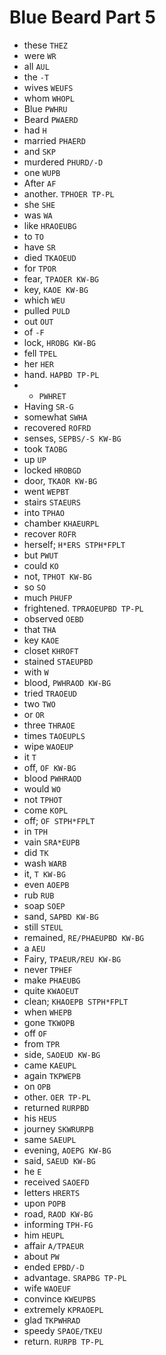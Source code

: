 # Blue Beard Part 5

* these `THEZ`
* were `WR`
* all `AUL`
* the `-T`
* wives `WEUFS`
* whom `WHOPL`
* Blue `PWHRU`
* Beard `PWAERD`
* had `H`
* married `PHAERD`
* and `SKP`
* murdered `PHURD/-D`
* one `WUPB`
* After `AF`
* another. `TPHOER TP-PL`
* she `SHE`
* was `WA`
* like `HRAOEUBG`
* to `TO`
* have `SR`
* died `TKAOEUD`
* for `TPOR`
* fear, `TPAOER KW-BG`
* key, `KAOE KW-BG`
* which `WEU`
* pulled `PULD`
* out `OUT`
* of `-F`
* lock, `HROBG KW-BG`
* fell `TPEL`
* her `HER`
* hand. `HAPBD TP-PL`
* * `PWHRET`
* Having `SR-G`
* somewhat `SWHA`
* recovered `ROFRD`
* senses, `SEPBS/-S KW-BG`
* took `TAOBG`
* up `UP`
* locked `HROBGD`
* door, `TKAOR KW-BG`
* went `WEPBT`
* stairs `STAEURS`
* into `TPHAO`
* chamber `KHAEURPL`
* recover `ROFR`
* herself; `H*ERS STPH*FPLT`
* but `PWUT`
* could `KO`
* not, `TPHOT KW-BG`
* so `SO`
* much `PHUFP`
* frightened. `TPRAOEUPBD TP-PL`
* observed `OEBD`
* that `THA`
* key `KAOE`
* closet `KHROFT`
* stained `STAEUPBD`
* with `W`
* blood, `PWHRAOD KW-BG`
* tried `TRAOEUD`
* two `TWO`
* or `OR`
* three `THRAOE`
* times `TAOEUPLS`
* wipe `WAOEUP`
* it `T`
* off, `OF KW-BG`
* blood `PWHRAOD`
* would `WO`
* not `TPHOT`
* come `KOPL`
* off; `OF STPH*FPLT`
* in `TPH`
* vain `SRA*EUPB`
* did `TK`
* wash `WARB`
* it, `T KW-BG`
* even `AOEPB`
* rub `RUB`
* soap `SOEP`
* sand, `SAPBD KW-BG`
* still `STEUL`
* remained, `RE/PHAEUPBD KW-BG`
* a `AEU`
* Fairy, `TPAEUR/REU KW-BG`
* never `TPHEF`
* make `PHAEUBG`
* quite `KWAOEUT`
* clean; `KHAOEPB STPH*FPLT`
* when `WHEPB`
* gone `TKWOPB`
* off `OF`
* from `TPR`
* side, `SAOEUD KW-BG`
* came `KAEUPL`
* again `TKPWEPB`
* on `OPB`
* other. `OER TP-PL`
* returned `RURPBD`
* his `HEUS`
* journey `SKWRURPB`
* same `SAEUPL`
* evening, `AOEPG KW-BG`
* said, `SAEUD KW-BG`
* he `E`
* received `SAOEFD`
* letters `HRERTS`
* upon `POPB`
* road, `RAOD KW-BG`
* informing `TPH-FG`
* him `HEUPL`
* affair `A/TPAEUR`
* about `PW`
* ended `EPBD/-D`
* advantage. `SRAPBG TP-PL`
* wife `WAOEUF`
* convince `KWEUPBS`
* extremely `KPRAOEPL`
* glad `TKPWHRAD`
* speedy `SPAOE/TKEU`
* return. `RURPB TP-PL`
